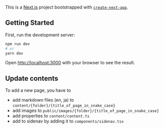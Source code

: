 This is a [Next.js](https://nextjs.org/) project bootstrapped with [`create-next-app`](https://github.com/vercel/next.js/tree/canary/packages/create-next-app).

## Getting Started

First, run the development server:

```bash
npm run dev
# or
yarn dev
```

Open [http://localhost:3000](http://localhost:3000) with your browser to see the result.

## Update contents

To add a new page, you have to
- add markdown files (en, ja) to `content/{folder}/{title_of_page_in_snake_case}`
- add images to `public/images/{folder}/{title_of_page_in_snake_case}`
- add properties to `content/content.ts`
- add to sidenav by adding it to `components/sidenav.tsx`
